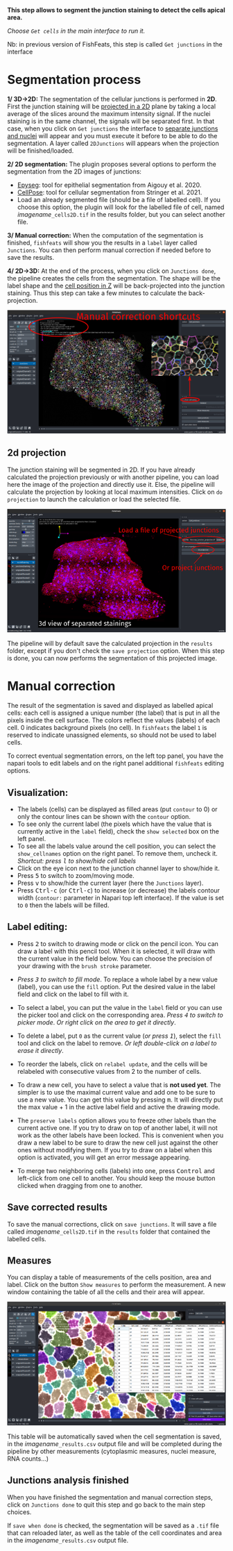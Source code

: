 **This step allows to segment the junction staining to detect the cells apical area.**

_Choose `Get cells` in the main interface to run it._

Nb: in previous version of FishFeats, this step is called `Get junctions` in the interface


# Segmentation process

**1/ 3D->2D:** The segmentation of the cellular junctions is performed in **2D**. First the junction staining will be [projected in a 2D](#2d-projection) plane by taking a local average of the slices around the maximum intensity signal. If the nuclei staining is in the same channel, the signals will be separated first. In that case, when you click on `Get junctions` the interface to [separate junctions and nuclei](./Separate-junctions-and-nuclei) will appear and you must execute it before to be able to do the segmentation. A layer called `2DJunctions` will appears when the projection will be finished/loaded.

**2/ 2D segmentation:** The plugin proposes several options to perform the segmentation from the 2D images of junctions:

* [Epyseg](https://github.com/baigouy/EPySeg): tool for epithelial segmentation from Aigouy et al. 2020.
* [CellPose](https://www.cellpose.org/): tool for cellular segmentation from Stringer et al. 2021.
* Load an already segmented file (should be a file of labelled cell). If you choose this option, the plugin will look for the labelled file of cell, named _imagename_`_cells2D.tif` in the results folder, but you can select another file.

**3/ Manual correction:** When the computation of the segmentation is finished, `fishfeats` will show you the results in a `label` layer called `Junctions`. You can then perform manual correction if needed before to save the results.

**4/ 2D->3D:** At the end of the process, when you click on `Junctions done`, the pipeline creates the cells from the segmentation. The shape will be the label shape and the [cell position in Z](./3d-cell-positions) will be back-projected into the junction staining. Thus this step can take a few minutes to calculate the back-projection. 

![get_juncs](imgs/get_juncs.png)

## 2d projection

The junction staining will be segmented in 2D. If you have already calculated the projection previously or with another pipeline, you can load here the image of the projection and directly use it. Else, the pipeline will calculate the projection by looking at local maximum intensities. Click on `do projection` to launch the calculation or load the selected file.

![projecting](imgs/projecting.png)

The pipeline will by default save the calculated projection in the `results` folder, except if you don't check the `save projection` option. When this step is done, you can now performs the segmentation of this projected image.



# Manual correction

The result of the segmentation is saved and displayed as labelled apical cells: each cell is assigned a unique number (the label) that is put in all the pixels inside the cell surface. The colors reflect the values (labels) of each cell. 0 indicates background pixels (no cell). In `fishfeats` the label `1` is reserved to indicate unassigned elements, so should not be used to label cells.

To correct eventual segmentation errors, on the left top panel, you have the napari tools to edit labels and on the right panel additional `fishfeats` editing options.

## Visualization:

* The labels (cells) can be displayed as filled areas (put `contour` to 0) or only the contour lines can be shown with the `contour` option.
* To see only the current label (the pixels which have the value that is currently active in the `label` field), check the `show selected` box on the left panel.
* To see all the labels value around the cell position, you can select the `show_cellnames` option on the right panel. To remove them, uncheck it. _Shortcut: press <kbd>l</kbd> to show/hide cell labels_
* Click on the eye icon next to the junction channel layer to show/hide it.
* Press <kbd>5</kbd> to switch to zoom/moving mode.
* Press <kbd>v</kbd> to show/hide the current layer (here the `Junctions` layer).
* Press <kbd>Ctrl-c</kbd> (or <kbd>Ctrl-c</kbd>) to increase (or decrease) the labels contour width (`contour:` parameter in Napari top left interface). If the value is set to `0` then the labels will be filled. 

## Label editing:

* Press <kbd>2</kbd> to switch to drawing mode or click on the pencil icon. You can draw a label with this pencil tool. When it is selected, it will draw with the current value in the field below. You can choose the precision of your drawing with the `brush stroke` parameter.
 
* _Press <kbd>3</kbd> to switch to fill mode_.
To replace a whole label by a new value (label), you can use the `fill` option. Put the desired value in the label field and click on the label to fill with it. 

* To select a label, you can put the value in the `label` field or you can use the picker tool and click on the corresponding area. _Press <kbd>4</kbd> to switch to picker mode_. _Or right click on the area to get it directly_.

* To delete a label, put `0` as the current value (_or press <kbd>1</kbd>_), select the `fill` tool and click on the label to remove. _Or left double-click on a label to erase it directly_.

* To reorder the labels, click on `relabel update`, and the cells will be relabeled with consecutive values from 2 to the number of cells.

* To draw a new cell, you have to select a value that is **not used yet**. The simpler is to use the maximal current value and add one to be sure to use a new value. You can get this value by pressing <kbd>m</kbd>. It will directly put the max value + 1 in the active label field and active the drawing mode.

* The `preserve labels` option allows you to freeze other labels than the current active one. If you try to draw on top of another label, it will not work as the other labels have been locked. This is convenient when you draw a new label to be sure to draw the new cell just against the other ones without modifying them. If you try to draw on a label when this option is activated, you will get an error message appearing.

* To merge two neighboring cells (labels) into one, press <kbd>Control</kbd> and left-click from one cell to another. You should keep the mouse button clicked when dragging from one to another.


## Save corrected results

To save the manual corrections, click on `save junctions`. It will save a file called _imagename_`_cells2D.tif` in the `results` folder that contained the labelled cells.

## Measures

You can display a table of measurements of the cells position, area and label. Click on the button `Show measures` to perform the measurement. A new window containing the table of all the cells and their area will appear.

![get_cells_measures](imgs/measurecells.png)

This table will be automatically saved when the cell segmentation is saved, in the _imagename_`_results.csv` output file and will be completed during the pipeline by other measurements (cytoplasmic measures, nuclei measure, RNA counts...)

## Junctions analysis finished

When you have finished the segmentation and manual correction steps, click on `Junctions done` to quit this step and go back to the main step choices.

If `save when done` is checked, the segmentation will be saved as a `.tif` file that can reloaded later, as well as the table of the cell coordinates and area in the _imagename_`_results.csv` output file.
